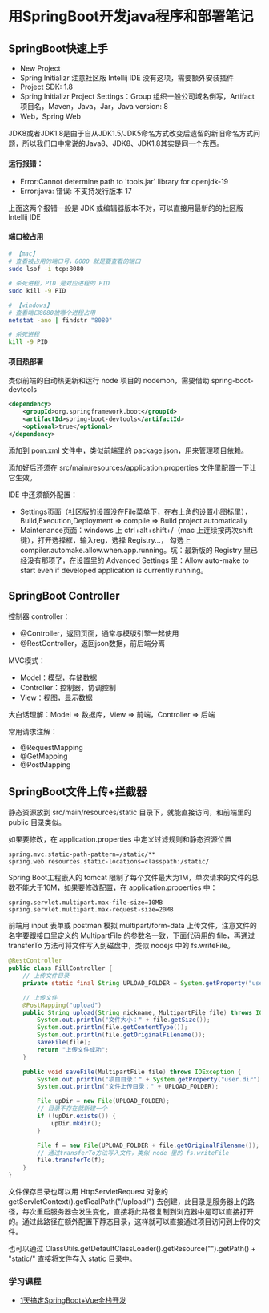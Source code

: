 # 用SpringBoot开发java程序和部署笔记

## SpringBoot快速上手

* New Project
* Spring Initializr 注意社区版 Intellij IDE 没有这项，需要额外安装插件
* Project SDK: 1.8
* Spring Initializr Project Settings：Group 组织一般公司域名倒写，Artifact 项目名，Maven，Java，Jar，Java version: 8
* Web，Spring Web

JDK8或者JDK1.8是由于自从JDK1.5/JDK5命名方式改变后遗留的新旧命名方式问题，所以我们口中常说的Java8、JDK8、JDK1.8其实是同一个东西。

#### 运行报错：
* Error:Cannot determine path to 'tools.jar' library for openjdk-19
* Error:java: 错误: 不支持发行版本 17

上面这两个报错一般是 JDK 或编辑器版本不对，可以直接用最新的的社区版 Intellij IDE

#### 端口被占用
```bash
# 【mac】
# 查看被占用的端口号，8080 就是要查看的端口
sudo lsof -i tcp:8080

# 杀死进程，PID 是对应进程的 PID
sudo kill -9 PID

# 【windows】
# 查看端口8080被哪个进程占用
netstat -ano | findstr "8080"    

# 杀死进程
kill -9 PID
```

#### 项目热部署

类似前端的自动热更新和运行 node 项目的 nodemon，需要借助 spring-boot-devtools

```xml
<dependency>
    <groupId>org.springframework.boot</groupId>
    <artifactId>spring-boot-devtools</artifactId>
    <optional>true</optional>
</dependency>
```

添加到 pom.xml 文件中，类似前端里的 package.json，用来管理项目依赖。

添加好后还须在 src/main/resources/application.properties 文件里配置一下让它生效。

IDE 中还须额外配置：
* Settings页面（社区版的设置没在File菜单下，在右上角的设置小图标里），Build,Execution,Deployment => compile => Build project automatically
* Maintenance页面：windows 上 ctrl+alt+shift+/（mac 上连续按两次shift键），打开选择框，输入reg，选择 Registry...， 勾选上 compiler.automake.allow.when.app.running。坑：最新版的 Registry 里已经没有那项了，在设置里的 Advanced Settings 里：Allow auto-make to start even if developed application is currently running。

## SpringBoot Controller

控制器 controller：
* @Controller，返回页面，通常与模版引擎一起使用
* @RestController，返回json数据，前后端分离

MVC模式：
* Model：模型，存储数据
* Controller：控制器，协调控制
* View：视图，显示数据

大白话理解：Model => 数据库，View => 前端，Controller => 后端

常用请求注解：
* @RequestMapping
* @GetMapping
* @PostMapping

## SpringBoot文件上传+拦截器

静态资源放到 src/main/resources/static 目录下，就能直接访问，和前端里的 public 目录类似。

如果要修改，在 application.properties 中定义过滤规则和静态资源位置
```
spring.mvc.static-path-pattern=/static/**
spring.web.resources.static-locations=classpath:/static/
```

Spring Boot工程嵌入的 tomcat 限制了每个文件最大为1M，单次请求的文件的总数不能大于10M，如果要修改配置，在 application.properties 中：
```
spring.servlet.multipart.max-file-size=10MB
spring.servlet.multipart.max-request-size=20MB
```

前端用 input 表单或 postman 模拟 multipart/form-data 上传文件，注意文件的名字要跟接口里定义的 MultipartFile 的参数名一致，下面代码用的 file，再通过 transferTo 方法可将文件写入到磁盘中，类似 nodejs 中的 fs.writeFile。
```java
@RestController
public class FillController {
    // 上传文件目录
    private static final String UPLOAD_FOLDER = System.getProperty("user.dir") + "/upload/";

    // 上传文件
    @PostMapping("upload")
    public String upload(String nickname, MultipartFile file) throws IOException {
        System.out.println("文件大小：" + file.getSize());
        System.out.println(file.getContentType());
        System.out.println(file.getOriginalFilename());
        saveFile(file);
        return "上传文件成功";
    }

    public void saveFile(MultipartFile file) throws IOException {
        System.out.println("项目目录：" + System.getProperty("user.dir"));
        System.out.println("文件上传目录：" + UPLOAD_FOLDER);

        File upDir = new File(UPLOAD_FOLDER);
        // 目录不存在就新建一个
        if (!upDir.exists()) {
            upDir.mkdir();
        }

        File f = new File(UPLOAD_FOLDER + file.getOriginalFilename());
        // 通过transferTo方法写入文件，类似 node 里的 fs.writeFile
        file.transferTo(f);
    }
}
```

文件保存目录也可以用 HttpServletRequest 对象的 getServletContext().getRealPath("/upload/") 去创建，此目录是服务器上的路径，每次重启服务器会发生变化，直接将此路径复制到浏览器中是可以直接打开的。通过此路径在额外配置下静态目录，这样就可以直接通过项目访问到上传的文件。

也可以通过 ClassUtils.getDefaultClassLoader().getResource("").getPath() + "static/" 直接将文件存入 static 目录中。

### 学习课程
* [1天搞定SpringBoot+Vue全栈开发](https://www.bilibili.com/video/BV1nV4y1s7ZN)
